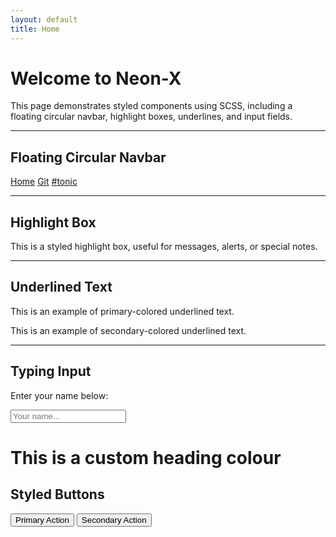```yaml
---
layout: default
title: Home
---
```




# Welcome to Neon-X

This page demonstrates styled components using SCSS, including a floating circular navbar, highlight boxes, underlines, and input fields.

---

## Floating Circular Navbar

<div class="floating-navbar">
  <a href="/">Home</a>
  <a href="https://github.com/v659/jekyll_theme-new-v659">Git</a>
  <a href="https://tonic.hackclub.com/">#tonic</a>
</div>

---

## Highlight Box

<div class="highlight-box">
   This is a styled highlight box, useful for messages, alerts, or special notes.
</div>

---

## Underlined Text

<p class="underline-primary">This is an example of primary-colored underlined text.</p>
<p class="underline-secondary">This is an example of secondary-colored underlined text.</p>

---

##  Typing Input

<div class="card">
  <p>Enter your name below:</p>
  <input type="text" class="typing-box" placeholder="Your name..." />
</div>

# This is a custom heading colour

<div class="card">
  <h2>Styled Buttons</h2>
  <button class="btn-primary">Primary Action</button>
  <button class="btn-secondary">Secondary Action</button>
</div>

